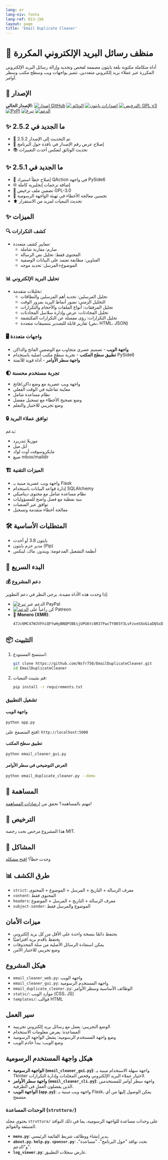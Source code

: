 ```yaml
---
lang: ar
lang-niv: fonto
lang-ref: 013-jbk
layout: page
title: 'Email Duplicate Cleaner'
---
```


# 📧 منظف رسائل البريد الإلكتروني المكررة

أداة متكاملة مكتوبة بلغة بايثون مصممة لفحص وتحديد وإزالة رسائل البريد الإلكتروني المكررة عبر عملاء بريد إلكتروني متعددين. تتميز بواجهات ويب وسطح مكتب وسطر أوامر.

## 🚀 الإصدار

**الإصدار الحالي:**
[![إصدار GitHub](https://img.shields.io/badge/release-v2.5.2-green)](https://github.com/Nsfr750/EmailDuplicateCleaner)
[![الوثائق](https://img.shields.io/badge/docs-available-brightgreen)](https://github.com/Nsfr750/EmailDuplicateCleaner/blob/master/README.md)
[![إصدارات بايثون](https://img.shields.io/badge/python-3.8%20|%203.9%20|%203.10%20|%203.11%20|%203.12-blue)](https://www.python.org/)
[![الترخيص: GPL v3](https://img.shields.io/badge/License-GPLv3-blue.svg)](https://www.gnu.org/licenses/gpl-3.0)
[![PyPI](https://img.shields.io/pypi/v/email-duplicate-cleaner)](https://pypi.org/project/email-duplicate-cleaner/)
[![تبرع](https://img.shields.io/badge/Donate-PayPal-green.svg)](https://paypal.me/3dmega)
[![الدعم](https://img.shields.io/badge/Support-Patreon-ff69b4.svg)](https://www.patreon.com/Nsfr750)

## ✨ ما الجديد في 2.5.2

- 🚀 تم التحديث إلى الإصدار 2.5.2
- 🐛 إصلاح عرض رقم الإصدار في نافذة حول البرنامج
- 📚 تحديث الوثائق لتعكس أحدث التغييرات

## ✨ ما الجديد في 2.5.1

- 🐛 إصلاح خطأ استيراد QAction في واجهة PySide6
- 🌐 إضافة ترجمات إنجليزية كاملة
- 📄 تضمين ملف ترخيص GPL-3.0
- 🔄 تحسين معالجة الأخطاء في تهيئة الواجهة الرسومية
- ⬆️ تحديث التبعيات لمزيد من الاستقرار

## ✨ الميزات

### 🔍 كشف التكرارات

- معايير كشف متعددة:
  - صارم: مقارنة شاملة
  - المحتوى فقط: تحليل نص الرسالة
  - العناوين: مطابقة تعتمد على البيانات الوصفية
  - الموضوع+المرسل: تحديد موجه

### 📊 تحليل البريد الإلكتروني

- تحليلات متقدمة:
  - تحليل المرسلين: تحديد أهم المرسلين والنطاقات
  - التحليل الزمني: تصور أنماط البريد بمرور الوقت
  - تحليل المرفقات: أنواع الملفات والأحجام والتكرارات
  - تحليل المحادثات: عرض وإدارة سلاسل المحادثات
  - تحليل التكرارات: رؤى مفصلة عن التكرارات المكتشفة
  - تقارير قابلة للتصدير بتنسيقات متعددة (نص، HTML، JSON)

### 🖥️ واجهات متعددة

- **واجهة الويب** - تصميم عصري متجاوب مع الوضعين الفاتح والداكن
- **تطبيق سطح المكتب** - تجربة سطح مكتب أصلية باستخدام PySide6
- **واجهة سطر الأوامر** - أداة قوية للأتمتة

### 🌓 تجربة مستخدم محسنة

- واجهة ويب عصرية مع وضع داكن/فاتح
- معاينة تفاعلية في الوقت الفعلي
- نظام مساعدة شامل
 - وضع تصحيح الأخطاء مع تسجيل مفصل
 - وضع تجريبي للاختبار والتعلم

### 🔒 توافق عملاء البريد

يدعم:

- موزيلا ثندربرد
- أبل ميل
- مايكروسوفت أوت لوك
- صيغ mbox/maildir

### 🏗️ الميزات التقنية

- واجهة ويب عصرية مبنية بـ Flask
- إدارة قواعد البيانات باستخدام SQLAlchemy
- نظام مساعدة شامل مع محتوى ديناميكي
- بنية نمطية مع فصل واضح للمسؤوليات
- توافق عبر المنصات
- معالجة أخطاء متقدمة وتسجيل

## 🛠️ المتطلبات الأساسية

- بايثون 3.8 أو أحدث
- مدير حزم بايثون (Pip)
- أنظمة التشغيل المدعومة: ويندوز، ماك، لينكس

## 🚀 البدء السريع

### 💰 دعم المشروع

إذا وجدت هذه الأداة مفيدة، يرجى النظر في دعم التطوير:

- [![تبرع](https://img.shields.io/badge/Donate-PayPal-green.svg)](https://paypal.me/3dmega) الدعم عبر PayPal
- [![الدعم](https://img.shields.io/badge/Support-Patreon-ff69b4.svg)](https://www.patreon.com/Nsfr750) كن راعياً على Patreon
- :money_with_wings: **Monero (XMR)**: 
  ```
  47Jc6MC47WJVFhiQFYwHyBNQP5BEsjUPG6tc8R37FwcTY8K5Y3LvFzveSXoGiaDQSxDrnCUBJ5WBj6Fgmsfix8VPD4w3gXF
  ```

## 📦 التثبيت

1.  استنسخ المستودع:

    ```bash
    git clone https://github.com/Nsfr750/EmailDuplicateCleaner.git
    cd EmailDuplicateCleaner
    ```

2.  قم بتثبيت التبعيات:

    ```bash
    pip install -r requirements.txt
    ```

### تشغيل التطبيق

#### واجهة الويب

```bash
python app.py
```

افتح المتصفح على: `http://localhost:5000`

#### تطبيق سطح المكتب

```bash
python email_cleaner_gui.py
```

#### العرض التوضيحي في سطر الأوامر

```bash
python email_duplicate_cleaner.py --demo
```

## 🤝 المساهمة

مهتم بالمساهمة؟ تحقق من [إرشادات المساهمة](CONTRIBUTING.md)!

## 📄 الترخيص

هذا المشروع مرخص تحت رخصة MIT.

## 🐛 المشاكل

وجدت خطأ؟ [افتح مشكلة](https://github.com/Nsfr750/EmailDuplicateCleaner/issues)

## 📊 طرق الكشف

- `strict`: معرف الرسالة + التاريخ + المرسل + الموضوع + المحتوى
- `content`: المحتوى فقط
- `headers`: معرف الرسالة + التاريخ + المرسل + الموضوع
- `subject-sender`: الموضوع والمرسل فقط

## ميزات الأمان

- يحتفظ دائمًا بنسخة واحدة على الأقل من كل بريد إلكتروني
- يحتفظ بأقدم بريد افتراضيًا
- يمكن استعادة الرسائل الأصلية من سلة المحذوفات
- وضع تجريبي للاختبار الآمن

## هيكل المشروع

- `email_cleaner_web.py`: واجهة الويب
- `email_cleaner_gui.py`: واجهة المستخدم الرسومية
- `email_duplicate_cleaner.py`: الوظائف الأساسية وسطر الأوامر
- `static/`: موارد الويب (CSS، JS)
- `templates/`: قوالب HTML

## سير العمل

- الوضع التجريبي: يعمل مع رسائل بريد إلكتروني تجريبية
- المساعدة: يعرض معلومات الاستخدام
- وضع واجهة المستخدم الرسومية: يشغل الواجهة الرسومية
- وضع الويب: يبدأ خادم الويب

## هيكل واجهة المستخدم الرسومية

- **الواجهة الرسومية (`email_cleaner_gui.py`)**: واجهة سهلة الاستخدام مبنية بـ Tkinter لاختيار عملاء البريد الإلكتروني وفحص المجلدات وإدارة التكرارات.
- **واجهة سطر الأوامر (`email_cleaner_cli.py`)**: واجهة سطر أوامر للمستخدمين الذين يفضلون العمل في الطرفية.
- **الواجهة الويب (`app.py`)**: واجهة ويب مبنية بـ Flask، يمكن الوصول إليها من أي متصفح.

### الوحدات المساعدة (`struttura/`)

يحتوي مجلد `struttura/` على وحدات مساعدة للواجهة الرسومية، بما في ذلك النوافذ المنبثقة والقوائم.

- **`menu.py`**: يدير إنشاء ووظائف شريط القائمة الرئيسي.
- **`about.py`**، **`help.py`**، **`sponsor.py`**: تحدد نوافذ "حول البرنامج"، "مساعدة"، و"الدعم".
- **`log_viewer.py`**: عارض سجلات التطبيق.

